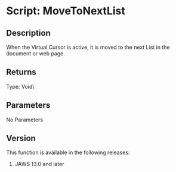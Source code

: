 # Script: MoveToNextList

## Description

When the Virtual Cursor is active, it is moved to the next List in the
document or web page.

## Returns

Type: Void\

## Parameters

No Parameters

## Version

This function is available in the following releases:

1.  JAWS 13.0 and later
